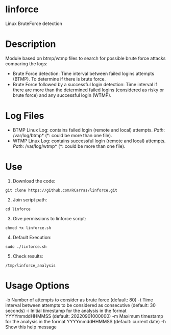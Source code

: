 # linforce
Linux BruteForce detection

# Description
Module based on btmp/wtmp files to search for possible brute force attacks comparing the logs:
- Brute Force detection: Time interval between failed logins attempts (BTMP). To determine if there is brute force.
- Brute Force followed by a successful login detection: Time interval if there are more than the determined failed logins (considered as risky or brute force) and any successful login (WTMP).

# Log Files
- BTMP Linux Log: contains failed login (remote and local) attempts.
*Path*: /var/log/btmp* (*: could be more than one file).
- WTMP Linux Log: contains successful login (remote and local) attempts.
*Path*: /var/log/wtmp* (*: could be more than one file).

# Use
1. Download the code:
```
git clone https://github.com/RCarras/linforce.git
```

2. Join script path:
```
cd linforce
```

3. Give permissions to linforce script:
```
chmod +x linforce.sh
```

4. Default Execution:
```
sudo ./linforce.sh
```

5. Check results:
```
/tmp/linforce_analysis
```

# Usage Options
-b <number>      Number of attempts to consider as brute force (default: 80)
-t <seconds>     Time interval between attempts to be considered as consecutive (default: 30 seconds)
-i <timestamp>   Initial timestamp for the analysis in the format YYYYmmddHHMMSS (default: 20220901000000)
-m <timestamp>   Maximum timestamp for the analysis in the format YYYYmmddHHMMSS (default: current date)
-h               Show this help message

